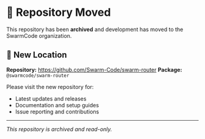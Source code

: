 # 🔄 Repository Moved

This repository has been **archived** and development has moved to the SwarmCode organization.

## 📍 New Location

**Repository:** https://github.com/Swarm-Code/swarm-router
**Package:** `@swarmcode/swarm-router`

Please visit the new repository for:
- Latest updates and releases
- Documentation and setup guides
- Issue reporting and contributions

---

*This repository is archived and read-only.*